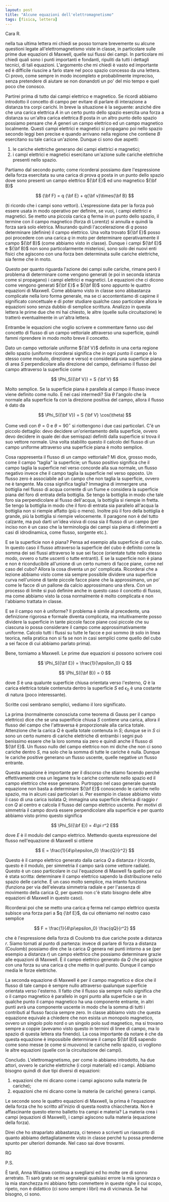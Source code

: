 ```yaml
---
layout: post
title: "Alcune equazioni dell'elettromagnetismo"
tags: [fisica, lettera]
---
```


Cara R.

nella tua ultima lettera mi chiedi se posso tornare brevemente su
alcune questioni legate all'elettromagnetismo viste in classe, in
particolare sulle prime due equazioni di Maxwell, quelle sui flussi
dei campi. In particolare mi chiedi quali sono i punti importanti e
fondanti, ripuliti da tutti i dettagli tecnici, di tali
equazioni. L'argomento che mi chiedi è vasto ed importante ed è
difficile riuscire a farlo stare nel poco spazio concesso da una
lettera.  Ci provo, come sempre in modo incompleto e probabilmente
impreciso, senza pretendere di aiutare se non donandoti un po' del mio
tempo e quel poco che conosco.

Partirei prima di tutto dai campi elettrico e magnetico. Se ricordi
abbiamo introdotto il concetto di campo per evitare di parlare di
interazione a distanza tra corpi carichi. In breve la situazione è la
seguente: anziché dire che una carica elettrica $A$ in un certo punto
dello spazio esercita una forza a distanza su un'altra carica
elettrica $B$ posta in un altro punto dello spazio possiamo pensare
che $A$ generi un campo elettrico ed un campo magnetico
localmente. Questi campi elettrici e magnetici si propagano poi nello
spazio secondo leggi ben precise e quando arrivano nella regione che
contiene $B$ esercitano su tale carica un'azione. Dunque ci sono due
aspetti:

1. le cariche elettriche generano dei campi elettrici e magnetici;
2. i campi elettrici e magnetici esercitano un'azione sulle cariche
elettriche presenti nello spazio.

Partiamo dal secondo punto; come ricorderai possiamo dare
l'espressione della forza esercitata su una carica di prova $q$ posta
in un punto dello spazio dove sono presenti un campo elettrico ${\bf
E}$ ed uno magnetico ${\bf B}$

$$ {\bf F}  = q {\bf E} + q{\bf v}\times{\bf B} $$

(ti ricordo che i campi sono vettori). L'espressione data per la forza
può essere usata in modo operativo per definire, se vuoi, i campi
elettrici e magnetici. Se metto una piccola carica $q$ ferma in un
punto dello spazio, il termine con il campo magnetico (forza di
Lorentz) si annulla e quindi la forza sarà solo eletrica. Misurando
quindi l'accelerazione di $q$ posso determinare (definire) il campo
elettrico. Una volta trovato ${\bf E}$ posso poi procedere con una
carica $q$ in moto per determinare operativamente il campo ${\bf B}$
(come abbiamo visto in classe). Dunque i campi ${\bf E}$ e ${\bf B}$
non sono particolarmente misteriosi, sono solo dei nuovi enti fisici
che agiscono con una forza ben determinata sulle cariche elettriche,
sia ferme che in moto.

Questo per quanto riguarda l'azione dei campi sulle cariche, rimane
però il problema di determinare come vengono generati (e poi in
seconda istanza come si propagano) i campi elettrici e magnetici. Le
equazioni che ci dicono come vengono generati ${\bf E}$ e ${\bf B}$
sono appunto le quattro equazioni di Maxwell. Come abbiamo visto in
classe sono abbastanza complicate nella loro forma generale, ma se ci
accontentiamo di capirne il significato concettuale e di poter
studiare qualche caso particolare allora le equazioni sono senza
dubbio di semplice scrittura. Analizzo in questa lettera le prime due
che mi hai chiesto, le altre (quelle sulla circuitazione) le tratterò
eventualmente in un'altra lettera.

Entrambe le equazioni che voglio scrivere e commentare fanno uso del
concetto di flusso di un campo vettoriale attraverso una superficie,
quindi fammi riprendere in modo molto breve il concetto.

Dato un campo vettoriale uniforme ${\bf V}$ definito in una certa
regione dello spazio (uniforme ricorderai significa che in ogni punto
il campo è lo stesso come modulo, direzione e verso) e considerata una
superficie piana di area $S$ perpendicolare alla direzione del campo,
definiamo il flusso del campo attraverso la superficie come

$$ \Phi_S({\bf V}) = S {\bf V} $$

Molto semplice. Se la superficie piana è parallela al campo il flusso
invece viene definito come nullo. E nei casi intermedi? Sia $\theta$
l'angolo che la normale alla superficie fa con la direzione positiva
del campo, allora il flusso è dato da

$$ \Phi_S({\bf V}) = S {\bf V} \cos(\theta) $$

Come vedi con $\theta = 0$ e $\theta = 90^\circ$ si riottengono i due
casi particolari. C'è un piccolo dettaglio: devo decidere
un'orientamento della superficie, ovvero devo decidere in quale dei
due semispazi definiti dalla superficie si trova il suo vettore
normale. Una volta stabilito questo il calcolo del flusso di un campo
uniforme attraverso una superficie piana è molto semplice.

Cosa rappresenta il flusso di un campo vettoriale? Mi dice, grosso
modo, come il campo "taglia" la superficie; un flusso positivo
significa che il campo taglia la superficie nel verso concorde alla
sua normale, un flusso negativo invece che il campo taglia la
superficie nel verso opposto. Un flusso zero è associabile ad un campo
che non taglia la superficie, ovvero ne è tangente. Ma cosa significa
taglia? Immagina di immergere una bottiglia nel flusso di acqua
corrente di un fiume e considera la superficie piana del foro di
entrata della bottiglia. Se tengo la bottiglia in modo che tale foro
sia perpendicolare al flusso dell'acqua, la bottiglia si riempie in
fretta. Se tengo la bottiglia in modo che il foro di entrata sia
parallelo all'acqua la bottiglia non si riempie affatto (più o
meno). Inoltre più il foro della bottiglia è grande, più la bottiglia
si riempie velocemente. Il paragone non è del tutto calzante, ma può
darti un'idea visiva di cosa sia il flusso di un campo (per inciso non
è un caso che la terminologia dei campi sia piena di riferimenti a
casi di idrodinamica, come flusso, sorgente etc.).

E se la superficie non è piana? Pensa ad esempio alla superficie di un
cubo. In questo caso il flusso attraverso la superficie del cubo è
definito come la somma dei sei flussi attraverso le sue sei facce
(orientate tutte nello stesso modo, ovvero o tutte uscenti o tutte
entranti). E se la superficie non è piana e non è riconducibile
all'unione di un certo numero di facce piane, come nel caso del cubo?
Allora la cosa diventa un po' complicata. Ricorderai che a lezione
abbiamo visto come sia sempre possibile dividere una superficie curva
nell'unione di tante piccole facce piane che la approssimano, un po'
come le facce di un pallone da calcio approssimano una sfera. Con un
processo di limite si può definire anche in questo caso il concetto di
flusso, ma come abbiamo visto la cosa normalmente è molto complicata e
non l'abbiamo trattata in classe.

E se il campo non è uniforme? Il problema è simile al precedente, una
definizione rigorosa e formale diventa complicata, ma intuitivamente
posso dividere la superficie in tante piccole facce piane così piccole che
su ciascuna io possa considerare il campo come approssimativamente
uniforme. Calcolo tutti i flussi su tutte le facce e poi sommo (è solo
in linea teorica, nella pratica non si fa se non in casi semplici come
quello del cubo a sei facce di cui abbiamo parlato prima).

Bene, torniamo a Maxwell. Le prime due equazioni si possono scrivere
così

$$ \Phi_S({\bf E}) = \frac{1}{\epsilon_0} Q $$

$$ \Phi_S({\bf B}) = 0 $$

dove $S$ è una qualunte superficie chiusa orientata verso l'esterno,
$Q$ è la carica elettrica totale contenuta dentro la superficie $S$ ed
$\epsilon_0$ è una costante di natura (poco interessante).

Scritte così sembrano semplici, vediamo il loro significato.

La prima (normalmente conosciuta come teorema di Gauss per il campo
elettrico) dice che se una superificie chiusa $S$ contiene una carica,
allora il flusso del campo che l'attraversa è proporzionale alla
carica totale. Attenzione che la carica $Q$ è quella totale contenuta
in $S$; dunque se in $S$ ci sono un certo numero di cariche elettriche
di entrambi i segni può benissimo essere che la loro somma sia zero e
quindi anche il flusso di ${\bf E}$. Un flusso nullo del campo
elettrico non mi diche che non ci sono cariche dentro $S$, ma solo che
la somma di tutte le cariche è nulla. Dunque le cariche positive
generano un flusso uscente, quelle negative un flusso entrante.

Questa equazione è importante per il discorso che stiamo facendo
perché effettivamente crea un legame tra le cariche contenute nello
spazio ed il campo elettrico che esse generano. Purtroppo nel caso
generale questa equazione non basta a determinare ${\bf E}$ conoscendo
le cariche nello spazio, ma in alcuni casi particolari si. Per esempio
in classe abbiamo visto il caso di una carica isolata $Q$; immagina
una superficie sferica di raggio $r$ con $Q$ al centro e calcola il
flusso del campo elettrico uscente. Per motivi di simmetria il campo
dovrà essere perpendicolare alla superficie e per quanto abbiamo visto
primo questo significa

$$ \Phi_S({\bf E}) = 4\pi r^2 E$$

dove $E$ è il modulo del campo elettrico. Mettendo questa espressione
del flusso nell'equazione di Maxwell si ottiene

$$ E = \frac{1}{4\pi\epsilon_0} \frac{Q}{r^2} $$

Questo è il campo elettrico generato dalla carica $Q$ a distanza $r$
(ricordo, questo è il modulo, per simmetria il campo sarà come vettore
radiale). Questo è un caso particolare in cui l'equazione di Maxwell
fa quello per cui è stata scritta: determinare il campo elettrico
sapendo la distribuzione nello spazio delle cariche. È un caso molto
semplice, ma intanto funziona (funziona per via dell'elevata simmetria
radiale e per l'assenza di movimento della carica $Q$, per questo non
c'è stato bisogno delle altre equazioni di Maxwell in questo
caso).

Ricorderai poi che se metto una carica $q$ ferma nel campo
elettrico questa subisce una forza pari a $q {\bf E}$, da cui
otteniamo nel nostro caso semplice

$$ F = \frac{1}{4\pi\epsilon_0} \frac{qQ}{r^2} $$

che è l'espressione della forza di Coulomb tra due cariche poste a
distanza $r$. Siamo tornati al punto di partenza: invece di parlare di
forza a distanza (Coulomb) possiamo dire che la carica $Q$ genera nei
punti intorno a se (per esempio a distanza $r$) un campo elettrico che
possiamo determinare grazie alle equazioni di Maxwell. È il campo
elettrico generato da $Q$ che poi agisce con una forza su una carica
$q$ che metto in quel punto. Dunque il campo media le forze
elettriche.

La seconda equazione di Maxwell è per il campo magnetico e dice che il
flusso di tale campo è sempre nullo attraverso qualunque superficie
orientata verso l'esterno. Il fatto che il flusso sia sempre nullo
significa che o il campo magnetico è parallelo in ogni punto alla
superficie o se in qualche punto il campo magnetico ha una componente
entrante, in altri punti avrà una componente uscente in modo che la
somma di tutti i contributi al flusso faccia sempre zero. In classe
abbiamo visto che questa equazione equivale a chiedere che non esista
un monopolo magnetico, ovvero un singolo polo nord o un singolo polo
sud magnetico, ma si trovano sempre a coppie (avevamo visto questo in
termini di linee di campo, ma lo spazio di questa lettera sta
finendo). La cosa importante da notare è che da questa equazione è
impossibile determinare il campo ${\bf B}$ sapendo come sono messe (e
come si muovono) le cariche nello spazio, ci vogliono le altre
equazioni (quelle con la circuitazione dei campi).

Concludo. L'elettromagnetismo, per come lo abbiamo introdotto, ha due
attori, ovvero le cariche elettriche (i corpi materiali) ed i
campi. Abbiamo bisogno quindi di due tipi diversi di equazioni:

1. equazioni che mi dicano come i campi agiscono sulla materia (le
cariche);
2. equazioni che mi dicano come la materia (le cariche) genera i
campi.

Le seconde sono le quattro equazioni di Maxwell, la prima è
l'equazione della forza che ho scritto all'inizio di questa nostra
chiaccherata. Non è affascinante questo eterno balletto tra campi e
materia? La materia crea i campi (equazioni di Maxwell), i campi
agiscono sulla materia (equazione della forza).

Direi che ho straparlato abbastanza, ci tenevo a scriverti un
riassunto di quanto abbiamo dettagliatamente visto in classe perché tu
possa prenderne spunto per ulteriori domande. Nel caso sai dove
trovarmi.

RG


P.S.

È tardi, Anna Wislawa continua a svegliarsi ed ho molte ore di sonno
arretrato. Ti sarò grato se mi segnalerai qualsiasi errore la mia
ignoranza o la mia stanchezza mi abbiano fatto commettere in queste
righe il cui scopo, ripeto, non è didattico (ci sono sempre i libri)
ma di vicinanza. Se hai bisogno, ci sono.
